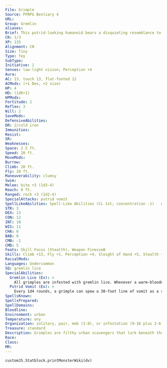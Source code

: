 ```yaml
---
File: Grimple
Source: PFRPG Bestiary 4
URL: 
Group: Gremlin
aliases: 
Brief: This putrid-looking humanoid bears a disquieting resemblance to a half-starved, mange-ridden opossum.
CR: 1/3
XP: 135
Alignment: CN
Size: Tiny
Type: fey
SubType: 
Initiative: 1
Senses: low-light vision; Perception +4
Aura: 
AC: 13, touch 13, flat-footed 12
ACMods: (+1 Dex, +2 size)
HP: 4
HD: (1d6+1)
HPMods: 
Fortitude: 1
Reflex: 3
Will: 2
SaveMods: 
DefensiveAbilities: 
DR: 2/cold iron
Immunities: 
Resist: 
SR: 
Weaknesses: 
Space: 2.5 ft.
Speed: 20 ft.
MoveMods: 
Burrow: 
Climb: 20 ft.
Fly: 20 ft.
Maneuverability: clumsy
Swim: 
Melee: bite +3 (1d3-4)
Reach: 0 ft.
Ranged: rock +3 (1d2-4)
SpecialAttacks: putrid vomit
SpellLikeAbilities: Spell-Like Abilities (CL 1st; concentration -1)   At Will-prestidigitation   3/day-grease (DC 9), mage hand, open/close
STR: 3
DEX: 13
CON: 12
INT: 10
WIS: 11
CHA: 6
BAB: 0
CMB: -1
CMD: 5
Feats: Skill Focus (Stealth), Weapon FinesseB
Skills: Climb +13, Fly +1, Perception +4, Sleight of Hand +5, Stealth +16, Swim +5
RacialMods: 
Languages: Undercommon
SQ: gremlin lice
SpecialAbilities:
  Gremlin Lice (Ex): >
    All grimples are infested with gremlin lice. Whenever a warm-blooded creature comes in physical contact with a grimple, there is a 25% chance it contracts gremlin lice. 1d4 rounds later, the creature begins to itch. The itch proves so distracting that for the duration of the infestation, the individual takes a -1 penalty on all concentration and initiative checks. Fortunately, these annoying parasites cannot live long on non-gremlins, and only survive for 24 hours. Submersion in water or exposure to freezing temperatures also kills a gremlin lice infestation.
  Putrid Vomit (Ex): >
    Every 1d4 rounds, a grimple can spew a 30-foot line of vomit as a standard action. Treat this as a ranged touch attack with no range increment. Anyone struck must succeed at a DC 11 Fortitude save or be nauseated for 1d4 rounds. The save DC is Constitution-based.
SpellsKnown: 
SpellsPrepared: 
SpellDomains: 
Bloodline: 
Environment: urban
Temperature: any
Organization: solitary, pair, mob (3-8), or infestation (9-16 plus 2-6 trained dire rats and 1-4 spider swarms)
Treasure: standard
Description: Grimples are filthy urban scavengers that lurk beneath the eaves of abandoned buildings, clock towers, belfries, and steeples. Sickly-looking and ragged, they shed constantly as a result of the small parasites they host. Quick climbers, grimples also have loose flaps of skin that stretch between their arms and allow them to glide short distances. Grimples despise humans and show it by attacking drunks, unlocking stables, torturing guard dogs, and loosening hanging storefront signs so that they fall on people. This does not stop them from sometimes allying with humans and other humanoids, but such collaborations are always temporary, as a grimple is ever plotting betrayal. Although a grimple is often arrogant and overbearing, its ability to vomit at will (and propensity for doing so constantly) remains its most unappealing quality. Voracious omnivores, grimples feast off garbage. They frequently target inns, restaurants, and other places where they can scavenge a steady supply of food.
Race: 
Class: 
MR: 
---
```

```dataviewjs
customJS.Statblock.printMonsterWiki(dv)
```
